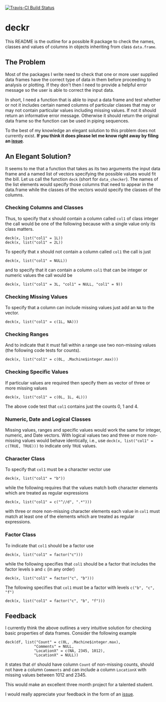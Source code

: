 <!-- README.md is generated from README.Rmd. Please edit that file -->
[![Travis-CI Build Status](https://travis-ci.org/poissonconsulting/deckr.svg?branch=master)](https://travis-ci.org/poissonconsulting/deckr)

deckr
=====

This README is the outline for a possible R package to check the names, classes and values of columns in objects inheriting from class `data.frame`.

The Problem
-----------

Most of the packages I write need to check that one or more user supplied data frames have the correct type of data in them before proceeding to analysis or plotting. If they don't then I need to provide a helpful error message so the user is able to correct the input data.

In short, I need a function that is able to input a data frame and test whether or not it includes certain named columns of particular classes that may or may not contain particular values including missing values. If not it should return an informative error message. Otherwise it should return the original data frame so the function can be used in piping sequences.

To the best of my knowledge an elegant solution to this problem does not currently exist. **If you think it does please let me know right away by filing an [issue](https://github.com/poissonconsulting/deckr/issues)**.

An Elegant Solution?
--------------------

It seems to me that a function that takes as its two arguments the input data frame and a named list of vectors specifying the possible values would fit the bill. Let us call the function `deck` (short for `data_checker`). The names of the list elements would specify those columns that need to appear in the data.frame while the classes of the vectors would specify the classes of the columns.

### Checking Columns and Classes

Thus, to specify that x should contain a column called `col1` of class integer the call would be one of the following because with a single value only its class matters.

    deck(x, list("col1" = 1L))
    deck(x, list("col1" = 2L))

To specify that x should not contain a column called `col1` the call is just

    deck(x, list("col1" = NULL))

and to specify that it can contain a column `col1` that can be integer or numeric values the call would be

    deck(x, list("col1" = 3L, "col1" = NULL, "col1" = 9))

### Checking Missing Values

To specify that a column can include missing values just add an `NA` to the vector.

    deck(x, list("col1" = c(1L, NA)))

### Checking Ranges

And to indicate that it must fall within a range use two non-missing values (the following code tests for counts).

    deck(x, list("col1" = c(0L, .Machine$integer.max)))

### Checking Specific Values

If particular values are required then specify them as vector of three or more missing values

    deck(x, list("col1" = c(0L, 1L, 4L)))

The above code test that `col1` contains just the counts 0, 1 and 4.

### Numeric, Date and Logical Classes

Missing values, ranges and specific values would work the same for integer, numeric, and Date vectors. With logical values two and three or more non-missing values would behave identically, i.e., use `deck(x, list("col1" = c(TRUE, TRUE)))` to indicate only `TRUE` values.

### Character Class

To specify that `col1` must be a character vector use

    deck(x, list("col1" = "b"))

while the following requires that the values match both character elements which are treated as regular expressions

    deck(x, list("col1" = c("^//d", ".*")))

with three or more non-missing character elements each value in `col1` must match at least one of the elements which are treated as regular expressions.

### Factor Class

To indicate that `col1` should be a factor use

    deck(x, list("col1" = factor("c")))

while the following specifies that `col1` should be a factor that includes the factor levels `b` and `c` (in any order)

    deck(x, list("col1" = factor("c", "b")))

The following specifies that `col1` must be a factor with levels `c("b", "c", "f")`

    deck(x, list("col1" = factor("c", "b", "f")))

Feedback
--------

I currently think the above outlines a very intuitive solution for checking basic properties of data frames. Consider the following example

    deck(df, list("Count" = c(0L, .Machine$integer.max), 
                 "Comments" = NULL, 
                 "LocationX" = c(NA, 2345, 1012),
                 "LocationX" = NULL))

it states that `df` should have column `Count` of non-missing counts, should not have a column `Comments` and can include a column `LocationX` with missing values between 1012 and 2345.

This would make an excellent three month project for a talented student.

I would really appreciate your feedback in the form of an [issue](https://github.com/poissonconsulting/deckr/issues).
